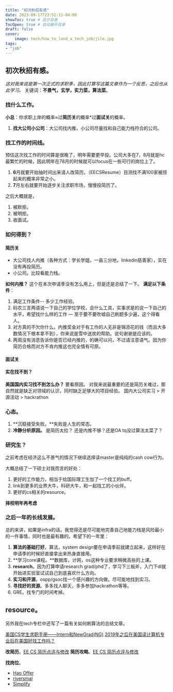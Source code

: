 ```yaml
---
title: "初次秋招有感"
date: 2023-09-17T23:51:11-04:00
showToc: true # 显示目录
TocOpen: true # 自动展开目录
draft: false
cover:
    image: tech/how_to_land_a_tech_job/jile.jpg
tags: 
- "job"
---
```

## 初次秋招有感。
*这对我来说是第一次正式的求职季，因此打算写这篇文章作为一个反思，之后也从此学习。*
关键词：**不景气，玄学，实力菜，算法菜**。


### 找什么工作。
**小总**：你求职上岸的概率≈过**简历关**的概率*过**面试关**的概率。
1. **找大公司小公司**：大公司找内推，小公司尽量找和自己能力栈符合的公司。

### **找工作的时间线。** 
预估这次找工作的时间算是很晚了，明年需要更早投。公司大多在7，8月就是hc最繁忙的时候，因此明年在78月的时候就可以focus在一些可行的岗位上了。
1. **6**月就要开始抽时间出来请人改简历。（EECSResume）目测找不满100家被捞起来的概率非常之小。
2. **7**月左右就要开始逐步关注求职市场，慢慢投简历了。

之后大概就是，
1. 被默拒。
2. 被明拒。
3. 收面试。

### 如何得到？ 

#### 简历关
* 大公司找人内推（各种方式：学长学姐，一亩三分地，linkedin慈善家），实在没有再投简历。
* 小公司。比较看能力栈。

**如何内推？** 这个在本次申请季没有怎么用上，但是还是总结了一下。
**满足以下条件**：
1. 满足工作条件-- 多少工作经验。
2. 码农三言两语说一下自己的学位学校，会什么工具，实事求是的说一下自己的水平，希望找什么样的工作 — 至于要不要吹嘘自己刷题多少遍，这个得看人。
3. 对方真的不欠你什么。内推奖金对于有工作的人无非是锦添花的钱（而且大多数情况下根本拿不到），你来说是雪中送炭的帮助。说句谢谢是应该的。
4. 两周没有消息告诉你是否已经内推的，的确可以问，不过请注意语气。因为你简历合格而对方不肯内推这也完全情有可原。

#### 面试关


#### 实在找不到？ 
**美国国内实习找不到怎么办？** 要看原因。
对我来说最重要的还是简历关难过，那自然就是缺乏对领域的认识，同时缺乏足够大的项目经验。
国内大公司实习 > 开源活动 > hackrathon

### 心态。
1. **沉稳接受失败。**失败是人生的常态。
2. **冷静分析原因。** 是简历太拉？ 还是内推不够？还是OA tq没过算法太菜了？ 

### 研究生？
之前考虑在经济这么不景气的情况下继续选择读master是纯纯的cash cow行为。

大概总结了一下硕士对我而言的好处：
1. 更好的工作能力，相当于给国际理工生加了一个找工的buff。
2. link到更多的业界大牛，科研大牛，和一起找工的小伙伴。
3. 更好的cs相关的resource。 

**择校明年再考虑**

### 之后一年的长线发展。
总的来讲，如果是infra的话。我觉得还是尽可能地完善自己地能力栈是风险最小的一件事情，同时也是最有趣的。希望下的一年里：
1. **算法的基础打好**。算法，system design要在申请季前就建立起来，这样好在申请季的时候好直接拿出来热身直接用。
2. **学习core课程。**数据库，计网，os这种专业要求稍微高些的上课。
3. **research**。因为打算申请research grad/phd了，学习下三板斧，入门下dl就开始进实验室试试自己到底喜欢什么方向。
4. **实习和开源**。ospp/gsoc找一个感兴趣的方向做。尽可能地找到实习。
5. **寻找好的资源**。多多找人聊天，多多参加hackrathon等等。
6. GRE。找专门的时间考掉。

## resource。
另外我在tech专栏中还写了一篇有关如何刷算法的总结文章。

[美国CS学生求职手册——Intern和NewGrad(NG)](https://zhuanlan.zhihu.com/p/631415125)
[2019年之后在美国读计算机专业后在美国好找工作吗？](https://www.zhihu.com/question/308480307/answer/2287852900)

**改简历**。[EE CS 简历点评与修改](https://www.eecsresume.com/)
**简历攻略**。[EE CS 简历点评与修改](https://www.eecsresume.com/)

**找岗位**。
* [Hao Offer](https://haooffer.net/new-grad/)
* [riversmal](https://www.riversmall.com/new_grad.html)
* [Simplify](https://github.com/SimplifyJobs/New-Grad-Positions)